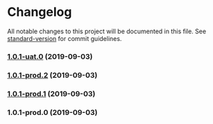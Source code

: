 # Changelog

All notable changes to this project will be documented in this file. See [standard-version](https://github.com/conventional-changelog/standard-version) for commit guidelines.

### [1.0.1-uat.0](https://github.com/qianzhaoy/taor-bug__loop-render/compare/v1.0.1-prod.2...v1.0.1-uat.0) (2019-09-03)



### [1.0.1-prod.2](https://github.com/qianzhaoy/taor-bug__loop-render/compare/v1.0.1-prod.1...v1.0.1-prod.2) (2019-09-03)



### [1.0.1-prod.1](https://github.com/qianzhaoy/taor-bug__loop-render/compare/v1.0.1-prod.0...v1.0.1-prod.1) (2019-09-03)



### 1.0.1-prod.0 (2019-09-03)
